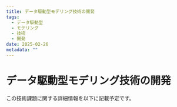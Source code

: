 ```yaml
---
title: データ駆動型モデリング技術の開発
tags:
  - データ駆動型
  - モデリング
  - 技術
  - 開発
date: 2025-02-26
metadata: ""
---
```


# データ駆動型モデリング技術の開発

この技術課題に関する詳細情報を以下に記載予定です。
